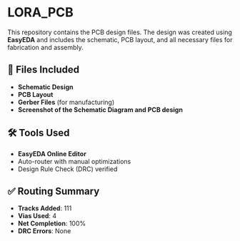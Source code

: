 # LORA_PCB
This repository contains the PCB design files. The design was created using **EasyEDA** and includes the schematic, PCB layout, and all necessary files for fabrication and assembly.

## 📁 Files Included
- **Schematic Design** 
- **PCB Layout** 
- **Gerber Files** (for manufacturing)
- **Screenshot of the Schematic Diagram and PCB design**

## 🛠️ Tools Used
- **EasyEDA Online Editor**
- Auto-router with manual optimizations
- Design Rule Check (DRC) verified

## ✅ Routing Summary
- **Tracks Added**: 111  
- **Vias Used**: 4  
- **Net Completion**: 100%  
- **DRC Errors**: None  


